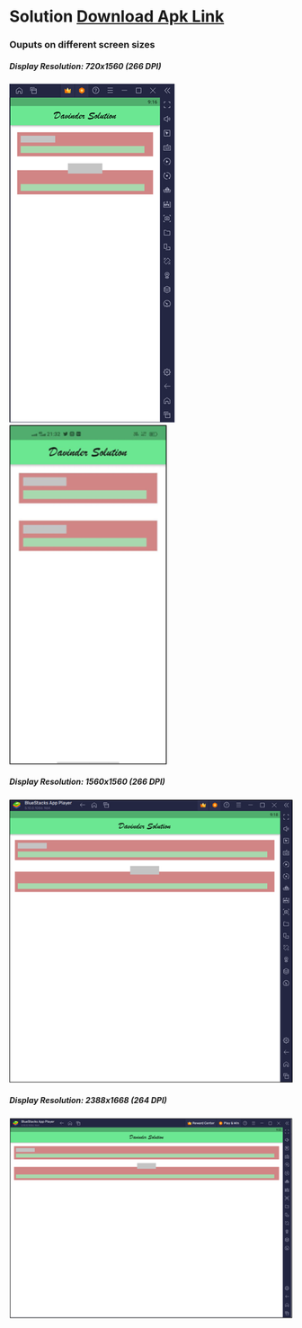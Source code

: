 # Solution [Download Apk Link](https://drive.google.com/file/d/1C_xzrWmjxhEp5MgzkoEIgvp3IZuJze-2/view?usp=share_link)

### Ouputs on different screen sizes

##### Display Resolution: 720x1560 (266 DPI)

![ScreenShot_1](./screenshots/resolution_720x1560_1.png) <img src="./screenshots/resolution_720x1560_2.png" width="280"/>

##### Display Resolution: 1560x1560 (266 DPI)

![ScreenShot_1](./screenshots/resolution_1560x1560.png)

##### Display Resolution: 2388x1668 (264 DPI)

![ScreenShot_1](./screenshots/resolution_2388x1668.png)